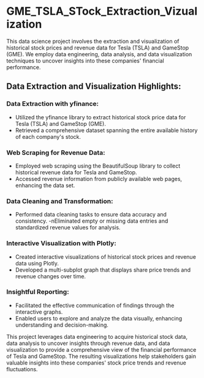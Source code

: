 # GME_TSLA_STock_Extraction_Vizualization

This data science project involves the extraction and visualization of historical stock prices and revenue data for Tesla (TSLA) and GameStop (GME). We employ data engineering, data analysis, and data visualization techniques to uncover insights into these companies' financial performance.

## Data Extraction and Visualization Highlights:

### Data Extraction with yfinance:
- Utilized the yfinance library to extract historical stock price data for Tesla (TSLA) and GameStop (GME).
- Retrieved a comprehensive dataset spanning the entire available history of each company's stock.
### Web Scraping for Revenue Data:
- Employed web scraping using the BeautifulSoup library to collect historical revenue data for Tesla and GameStop.
- Accessed revenue information from publicly available web pages, enhancing the data set.
### Data Cleaning and Transformation:
- Performed data cleaning tasks to ensure data accuracy and consistency.
-nEliminated empty or missing data entries and standardized revenue values for analysis.
### Interactive Visualization with Plotly:
- Created interactive visualizations of historical stock prices and revenue data using Plotly.
- Developed a multi-subplot graph that displays share price trends and revenue changes over time.
### Insightful Reporting:
- Facilitated the effective communication of findings through the interactive graphs.
- Enabled users to explore and analyze the data visually, enhancing understanding and decision-making.

This project leverages data engineering to acquire historical stock data, data analysis to uncover insights through revenue data, and data visualization to provide a comprehensive view of the financial performance of Tesla and GameStop. The resulting visualizations help stakeholders gain valuable insights into these companies' stock price trends and revenue fluctuations.
